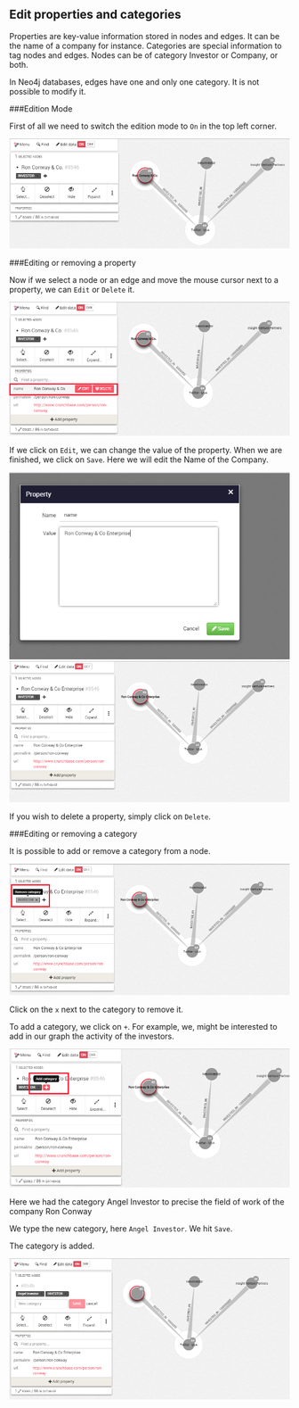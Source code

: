 ## Edit properties and categories

Properties are key-value information stored in nodes and edges. It can be the name of a company for instance. Categories are special information to tag nodes and edges. Nodes can be of category Investor or Company, or both.

<div class="alert alert-info">
    In Neo4j databases, edges have one and only one category. It is not possible to modify it.
</div>

###Edition Mode

First of all we need to switch the edition mode to ```On``` in the top left corner.

![](E1.png)

###Editing or removing a property

Now if we select a node or an edge and move the mouse cursor next to a property, we can ```Edit``` or ```Delete``` it.

![](E2.png)

If we click on ```Edit```, we can change the value of the property.
When we are finished, we  click on  ```Save```. Here we will edit the Name of the Company.

![](E_3.png)
![](E4.png)

If you wish to delete a property, simply click on ```Delete```.

###Editing or removing a category

It is possible to add or remove a category from a node.

![](E5.png)


Click on the ```x``` next to the category to remove it.

To add a category, we click on ```+```. For example, we, might be interested to add in our graph the activity of the investors. 

![](E6.png)

Here we had the category Angel Investor to precise the field of work of the company Ron Conway

We type the new category, here  ```Angel Investor```. We hit ```Save```.

The category is added.

![](E7.png)


